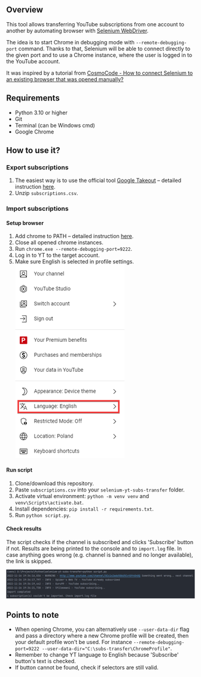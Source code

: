 ## Overview
This tool allows transferring YouTube subscriptions from one account to another by automating browser with [Selenium WebDriver](https://www.selenium.dev/documentation/webdriver/).

The idea is to start Chrome in debugging mode with `--remote-debugging-port` command. Thanks to that, Selenium will be able to connect directly to the given port and to use a Chrome instance, where the user is logged in to the YouTube account.

It was inspired by a tutorial from [CosmoCode - How to connect Selenium to an existing browser that was opened manually?](https://cosmocode.io/how-to-connect-selenium-to-an-existing-browser-that-was-opened-manually/)

## Requirements
* Python 3.10 or higher
* Git
* Terminal (can be Windows cmd)
* Google Chrome

## How to use it?

### Export subscriptions
1. The easiest way is to use the official tool [Google Takeout](https://takeout.google.com/takeout/custom/youtube) – detailed instruction [here](https://kb.adamsdesk.com/application/youtube-export-subscriptions/#instructions).
2. Unzip `subscriptions.csv`.

### Import subscriptions
#### Setup browser
1. Add chrome to PATH – detailed instruction [here](https://superuser.com/questions/1587920/how-do-i-add-environment-variables-of-chrome-in-windows-10).
2. Close all opened chrome instances.
3. Run `chrome.exe --remote-debugging-port=9222`.
4. Log in to YT to the target account.
5. Make sure English is selected in profile settings.<br>![language.png](https://github.com/michalmirowski/selenium-yt-subs-transfer/blob/master/screenshots/language.png)

#### Run script
1. Clone/download this repository.
2. Paste `subscriptions.csv` into your `selenium-yt-subs-transfer` folder.
3. Activate virtual environment: `python -m venv venv` and `venv\Scripts\activate.bat`.
4. Install dependencies: `pip install -r requirements.txt`.
5. Run `python script.py`.

#### Check results
The script checks if the channel is subscribed and clicks 'Subscribe' button if not. 
Results are being printed to the console and to `import.log` file. 
In case anything goes wrong (e.g. channel is banned and no longer available), the link is skipped.

![console.png](https://github.com/michalmirowski/selenium-yt-subs-transfer/blob/master/screenshots/console.png)

## Points to note
* When opening Chrome, you can alternatively use `--user-data-dir` flag and pass a directory where a new Chrome profile will be created, then your default profile won't be used. For instance `--remote-debugging-port=9222 --user-data-dir="C:\subs-transfer\ChromeProfile"`.
* Remember to change YT language to English because 'Subscribe' button's text is checked.
* If button cannot be found, check if selectors are still valid.
